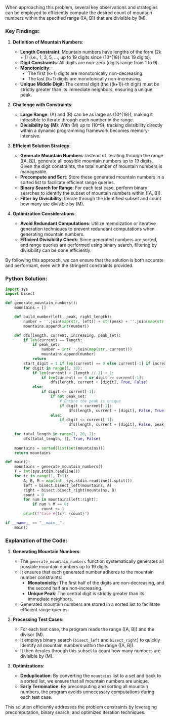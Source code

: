 When approaching this problem, several key observations and strategies can be employed to efficiently compute the desired count of mountain numbers within the specified range \([A, B]\) that are divisible by \(M\).

### Key Findings:

1. **Definition of Mountain Numbers**:
   - **Length Constraint**: Mountain numbers have lengths of the form \(2k + 1\) (i.e., 1, 3, 5, ..., up to 19 digits since \(10^{18}\) has 19 digits).
   - **Digit Constraints**: All digits are non-zero (digits range from 1 to 9).
   - **Monotonicity**:
     - The first \(k+1\) digits are monotonically non-decreasing.
     - The last \(k+1\) digits are monotonically non-increasing.
   - **Unique Middle Digit**: The central digit (the \((k+1)\)-th digit) must be strictly greater than its immediate neighbors, ensuring a unique peak.

2. **Challenge with Constraints**:
   - **Large Range**: \(A\) and \(B\) can be as large as \(10^{18}\), making it infeasible to iterate through each number in the range.
   - **Divisibility by \(M\)**: With \(M\) up to \(10^9\), tracking divisibility directly within a dynamic programming framework becomes memory-intensive.

3. **Efficient Solution Strategy**:
   - **Generate Mountain Numbers**: Instead of iterating through the range \([A, B]\), generate all possible mountain numbers up to 19 digits. Given the digit constraints, the total number of mountain numbers is manageable.
   - **Precompute and Sort**: Store these generated mountain numbers in a sorted list to facilitate efficient range queries.
   - **Binary Search for Range**: For each test case, perform binary searches to identify the subset of mountain numbers within \([A, B]\).
   - **Filter by Divisibility**: Iterate through the identified subset and count how many are divisible by \(M\).

4. **Optimization Considerations**:
   - **Avoid Redundant Computations**: Utilize memoization or iterative generation techniques to prevent redundant computations when generating mountain numbers.
   - **Efficient Divisibility Check**: Since generated numbers are sorted, and range queries are performed using binary search, filtering by divisibility can be done efficiently.

By following this approach, we can ensure that the solution is both accurate and performant, even with the stringent constraints provided.

### Python Solution:

```python
import sys
import bisect

def generate_mountain_numbers():
    mountains = []

    def build_number(left, peak, right_length):
        number = ''.join(map(str, left)) + str(peak) + ''.join(map(str, left[::-1]))
        mountains.append(int(number))

    def dfs(length, current, increasing, peak_set):
        if len(current) == length:
            if peak_set:
                number = int(''.join(map(str, current)))
                mountains.append(number)
            return
        start_digit = 1 if len(current) == 0 else current[-1] if increasing else 1
        for digit in range(1, 10):
            if len(current) < (length // 2) + 1:
                if len(current) == 0 or digit >= current[-1]:
                    dfs(length, current + [digit], True, False)
            else:
                if digit <= current[-1]:
                    if not peak_set:
                        # Ensure the peak is unique
                        if digit < current[-1]:
                            dfs(length, current + [digit], False, True)
                    else:
                        if digit <= current[-1]:
                            dfs(length, current + [digit], False, peak_set)
    
    for total_length in range(1, 20, 2):
        dfs(total_length, [], True, False)
    
    mountains = sorted(list(set(mountains)))
    return mountains

def main():
    mountains = generate_mountain_numbers()
    T = int(sys.stdin.readline())
    for tc in range(1, T+1):
        A, B, M = map(int, sys.stdin.readline().split())
        left = bisect.bisect_left(mountains, A)
        right = bisect.bisect_right(mountains, B)
        count = 0
        for num in mountains[left:right]:
            if num % M == 0:
                count += 1
        print(f"Case #{tc}: {count}")

if __name__ == "__main__":
    main()
```

### Explanation of the Code:

1. **Generating Mountain Numbers**:
   - The `generate_mountain_numbers` function systematically generates all possible mountain numbers up to 19 digits.
   - It ensures that each generated number adheres to the mountain number constraints:
     - **Monotonicity**: The first half of the digits are non-decreasing, and the second half are non-increasing.
     - **Unique Peak**: The central digit is strictly greater than its immediate neighbors.
   - Generated mountain numbers are stored in a sorted list to facilitate efficient range queries.

2. **Processing Test Cases**:
   - For each test case, the program reads the range \([A, B]\) and the divisor \(M\).
   - It employs binary search (`bisect_left` and `bisect_right`) to quickly identify all mountain numbers within the range \([A, B]\).
   - It then iterates through this subset to count how many numbers are divisible by \(M\).

3. **Optimizations**:
   - **Deduplication**: By converting the `mountains` list to a set and back to a sorted list, we ensure that all mountain numbers are unique.
   - **Early Termination**: By precomputing and sorting all mountain numbers, the program avoids unnecessary computations during each test case.

This solution efficiently addresses the problem constraints by leveraging precomputation, binary search, and optimized iteration techniques.